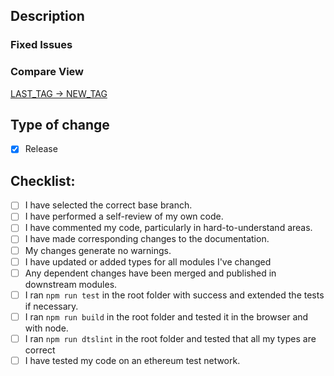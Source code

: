 <!--- Don't forget to assing @nivida and to add the corresponding labels (version, "in progress", "release") -->

## Description

<!--- Add a description if there are new features or behaviors to explain -->

### Fixed Issues

<!--- List all the fixed issues -->


### Compare View

<!--- Replace LAST_TAG with the last released version -->
<!--- Replace NEW_TAG with the new version -->

[LAST_TAG -> NEW_TAG](https://github.com/ethereum/web3.js/compare/LAST_TAG..HEAD)


## Type of change

- [X] Release


## Checklist:

- [ ] I have selected the correct base branch.
- [ ] I have performed a self-review of my own code.
- [ ] I have commented my code, particularly in hard-to-understand areas.
- [ ] I have made corresponding changes to the documentation.
- [ ] My changes generate no warnings.
- [ ] I have updated or added types for all modules I've changed
- [ ] Any dependent changes have been merged and published in downstream modules.
- [ ] I ran ```npm run test``` in the root folder with success and extended the tests if necessary.
- [ ] I ran ```npm run build``` in the root folder and tested it in the browser and with node.
- [ ] I ran ```npm run dtslint``` in the root folder and tested that all my types are correct
- [ ] I have tested my code on an ethereum test network.
